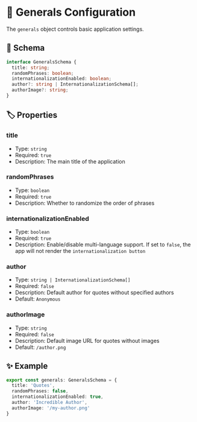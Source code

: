 # 🎯 Generals Configuration

The `generals` object controls basic application settings.

## 📜 Schema

```ts
interface GeneralsSchema {
  title: string;
  randomPhrases: boolean;
  internationalizationEnabled: boolean;
  author?: string | InternationalizationSchema[];
  authorImage?: string;
}
```

## 🏷️ Properties

### title
- Type: `string`
- Required: `true`
- Description: The main title of the application

### randomPhrases
- Type: `boolean`
- Required: `true`
- Description: Whether to randomize the order of phrases

### internationalizationEnabled
- Type: `boolean`
- Required: `true`
- Description: Enable/disable multi-language support. If set to `false`, the app will not render the `internationalization button`

### author
- Type: `string | InternationalizationSchema[]`
- Required: `false`
- Description: Default author for quotes without specified authors
- Default: `Anonymous`

### authorImage
- Type: `string`
- Required: `false`
- Description: Default image URL for quotes without images
- Default: `/author.png`

## ✨ Example

```ts
export const generals: GeneralsSchema = {
  title: 'Quotes',
  randomPhrases: false,
  internationalizationEnabled: true,
  author: 'Incredible Author',
  authorImage: '/my-author.png'
}
```